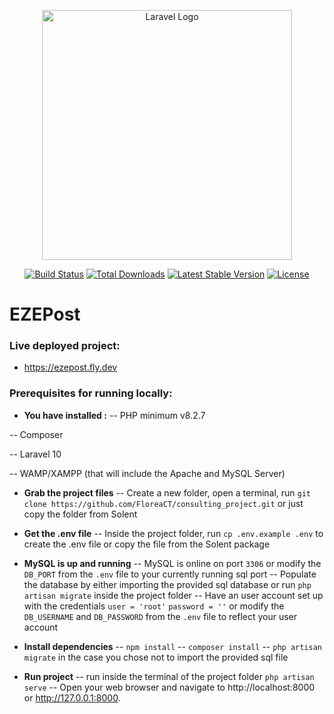 
<p align="center"><a href="https://laravel.com" target="_blank"><img src="https://raw.githubusercontent.com/laravel/art/master/logo-lockup/5%20SVG/2%20CMYK/1%20Full%20Color/laravel-logolockup-cmyk-red.svg" width="400" alt="Laravel Logo"></a></p>

<p align="center">
<a href="https://github.com/laravel/framework/actions"><img src="https://github.com/laravel/framework/workflows/tests/badge.svg" alt="Build Status"></a>
<a href="https://packagist.org/packages/laravel/framework"><img src="https://img.shields.io/packagist/dt/laravel/framework" alt="Total Downloads"></a>
<a href="https://packagist.org/packages/laravel/framework"><img src="https://img.shields.io/packagist/v/laravel/framework" alt="Latest Stable Version"></a>
<a href="https://packagist.org/packages/laravel/framework"><img src="https://img.shields.io/packagist/l/laravel/framework" alt="License"></a>
</p>

# EZEPost

### Live deployed project:
- https://ezepost.fly.dev

### Prerequisites for running locally:
-  **You have installed :**
-- PHP minimum v8.2.7
   
-- Composer

-- Laravel 10

-- WAMP/XAMPP (that will include the Apache and MySQL Server)


- **Grab the project files** 
-- Create a new folder, open a terminal, run  `git clone https://github.com/FloreaCT/consulting_project.git` or just copy the folder from Solent

- **Get the .env file** 
-- Inside the project folder, run `cp .env.example .env` to create the .env file or copy the file from the Solent package

- **MySQL is up and running** 
-- MySQL is online on port `3306` or modify the `DB_PORT` from the `.env` file to your currently running sql port
-- Populate the database by either importing the provided sql database or run `php artisan migrate` inside the project folder
-- Have an user account set up with the credentials `user = 'root'` `password = ''` or modify the `DB_USERNAME` and `DB_PASSWORD` from the `.env` file to reflect your user account

- **Install dependencies**
-- `npm install` 
-- `composer install` 
-- `php artisan migrate`  in the case you chose not to import the provided sql file

- **Run project**
--  run inside the terminal of the project folder `php artisan serve` 
-- Open your web browser and navigate to http://localhost:8000 or http://127.0.0.1:8000.

